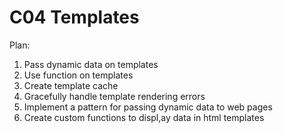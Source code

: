 # C04 Templates

Plan: 
1. Pass dynamic data on templates
1. Use function on templates
1. Create template cache 
1. Gracefully handle template rendering errors 
1. Implement a pattern for passing dynamic data to web pages 
1. Create custom functions to displ,ay data in html templates